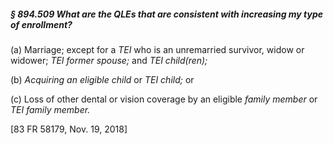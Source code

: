 ##### § 894.509 What are the QLEs that are consistent with increasing my type of enrollment? #####

(a) Marriage; except for a *TEI* who is an unremarried survivor, widow or widower; *TEI former spouse;* and *TEI child(ren);*

(b) *Acquiring an eligible child* or *TEI child;* or

(c) Loss of other dental or vision coverage by an eligible *family member* or *TEI family member.*

[83 FR 58179, Nov. 19, 2018]